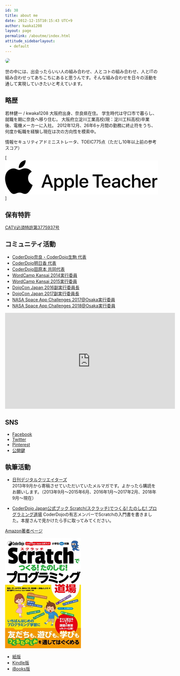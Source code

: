 ```yaml
---
id: 38
title: about me
date: 2012-12-15T10:15:43 UTC+9
author: kwaka1208
layout: page
permalink: /aboutme/index.html
attitude_sidebarlayout:
  - default
---
```

<img src="https://avatars.githubusercontent.com/{{ page.author }}" style="border-radius: 64px; width: 128px;">

世の中には、出会ったらいい人の組み合わせ、人とコトの組み合わせ、人とITの組み合わせってあちこちにあると思うんです。そんな組み合わせを日々の活動を通して実現していきたいと考えています。

## 略歴
若林健一 / kwaka1208
大阪府出身、奈良県在住。
学生時代は守口市で暮らし、就職を期に奈良へ移り住む。
大阪府立淀川工業高校(現：淀川工科高校)卒業後、電機メーカーに入社。
2012年12月、26年6ヶ月間の勤務に終止符をうち、何度か転職を経験し現在は次の方向性を模索中。

情報セキュリティアドミニストレータ、TOEIC775点（ただし10年以上前の参考スコア）

[![Apple Teacher](/assets/images/aboutme/AppleTeacher_black.svg)]

## 保有特許
[CATV必須特許第3775937号](https://pat.reserge.net/PatentDocument.php?an=1999074026&dbid=JPP)

## コミュニティ活動
- [CoderDojo奈良・CoderDojo生駒 代表](https://coderdojo-nara-ikoma.github.io/)
- [CoderDojo明日香 代表](https://coderdojo-asuka.github.io/)
- [CoderDojo田原本 共同代表](https://coderdojo-tawaramoto.github.io/)
- [WordCamp Kansai 2014実行委員](https://kansai.wordcamp.org/2014/organizers)
- [WordCamp Kansai 2015実行委員](https://kansai.wordcamp.org/2015/organizers/)
- [DojoCon Japan 2016副実行委員長](https://dojocon2016.coderdojo.jp/)
- [DojoCon Japan 2017副実行委員長](https://dojocon2017.coderdojo.jp/)
- [NASA Space App Challenges 2017@Osaka実行委員](https://spaceappschallenge.space/home/)
- [NASA Space App Challenges 2018@Osaka実行委員](https://spaceappschallenge.space/)

<iframe width="560" height="315" src="https://www.youtube.com/embed/Cjv31P7O3O4" frameborder="0" allow="autoplay; encrypted-media" allowfullscreen></iframe>

## SNS
- [Facebook](https://facebook.com/kwaka1208)
- [Twitter](https://twitter.com/kwaka1208)
- [Pinterest](http://www.pinterest.com/kwaka1208/)
- [公開鍵](https://github.com/kwaka1208/PublicKey)

## 執筆活動
- [日刊デジタルクリエイターズ](http://bn.dgcr.com/archives/%E8%8B%A5%E6%9E%97%E5%81%A5%E4%B8%80/)  
2013年9月から寄稿させていただいていたメルマガです。よかったら購読をお願いします。（2013年9月〜2015年6月、2016年1月～2017年2月、2018年9月〜現在）

- [CoderDojo Japan公式ブック Scratch(スクラッチ)でつくる! たのしむ! プログラミング道場](http://amzn.asia/7KsdVCQ)
CoderDojoの有志メンバーでScratchの入門書を書きました。本屋さんで見かけたら手に取ってみてください。

[Amazon著者ページ](https://www.amazon.co.jp/-/e/B01MY6BF57)

[![CoderDojo Japan公式ブック Scratch(スクラッチ)でつくる! たのしむ! プログラミング道場](/assets/images/aboutme/scratch.jpg)](http://amzn.asia/7KsdVCQ)

- [紙版](http://amzn.asia/7KsdVCQ)
- [Kindle版](http://amzn.asia/gcTXZ83)
- [iBooks版](https://itunes.apple.com/jp/book/coderdojo-japan-gong-shibukku/id1189875071?l=en&mt=11)
